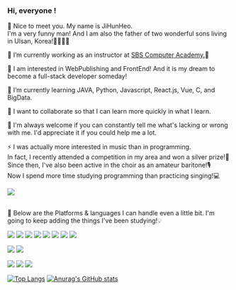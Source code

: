 ### Hi, everyone !
<p>
👋 Nice to meet you. My name is JiHunHeo.<br>
   I'm a very funny man! And I am also the father of two wonderful sons living in Ulsan, Korea!👨‍👩‍👦‍👦

🔭 I’m currently working as an instructor at <a href="https://ulsan.sbsart.com/" target="_blank">SBS Computer Academy.</a>🏢

👀 I am interested in WebPublishing and FrontEnd! And it is my dream to become a full-stack developer someday!

🌱 I’m currently learning JAVA, Python, Javascript, React.js, Vue, C, and BigData.

👯 I want to collaborate so that I can learn more quickly in what I learn.

🤔 I'm always welcome if you can constantly tell me what's lacking or wrong with me. I'd appreciate it if you could help me a lot.

⚡ I was actually more interested in music than in programming.<br>
   In fact, I recently attended a competition in my area and won a silver prize!🥈<br>
   Since then, I've also been active in the choir as an amateur baritone!🎙<br>
   Now I spend more time studying programming than practicing singing!💻
</p>
<a href="mailto:soul070831@gmail.com" target="_blank"><img src="https://img.shields.io/badge/soul070831@gmail.com-1DDB16?style=flat-square&logo=Gmail&logoColor=white"/></a><br><br>
<p>
💪 Below are the Platforms & languages I can handle even a little bit. I'm going to keep adding the things I've been studying!💡
</p>
<p>
   <img src="https://img.shields.io/badge/-HTML5-E34F26?style=flat-square&logo=HTML5&logoColor=white"/>
   <img src="https://img.shields.io/badge/-CSS3-1572B6?style=flat-square&logo=CSS3&logoColor=white"/>
   <img src="https://img.shields.io/badge/-Javascript-F7DF1E?style=flat-square&logo=Javascript&logoColor=black"/>
   <img src="https://img.shields.io/badge/-Jquery-0769AD?style=flat-square&logo=Jquery&logoColor=white"/>
   <img src="https://img.shields.io/badge/-React-61DAFB?style=flat-square&logo=React&logoColor=black"/>
   <img src="https://img.shields.io/badge/-JAVA-007396?style=flat-square&logo=JAVA&logoColor=red"/>
   <img src="https://img.shields.io/badge/-Python-3776AB?style=flat-square&logo=Python&logoColor=white"/>
   <img src="https://img.shields.io/badge/-C-A8B9CC?style=flat-square&logo=C&logoColor=black"/>
</p>
<p>
   <img src="https://img.shields.io/badge/Git-F05032?style=flat-square&logo=Git&logoColor=white"/>
   <img src="https://img.shields.io/badge/-GitHub-181717?style=flat-square&logo=GitHub&logoColor=white"/>
</p>
<p>
   <img src="https://img.shields.io/badge/-Figma-F24E1E?style=flat-square&logo=Figma&logoColor=white"/>
   <img src="https://img.shields.io/badge/-Adobe Illustrator-FF9A00?style=flat-square&logo=AdobeIllustrator&logoColor=white"/>
   <img src="https://img.shields.io/badge/-Adobe Phtoshop-31A8FF?style=flat-square&logo=AdobePhotoshop&logoColor=white"/>
</p>

[![Top Langs](https://github-readme-stats.vercel.app/api/top-langs/?username=JiHunHeo)](https://github.com/JiHunHeo/github-readme-stats) [![Anurag's GitHub stats](https://github-readme-stats.vercel.app/api?username=JiHunHeo)](https://github.com/JiHunHeo/github-readme-stats)

